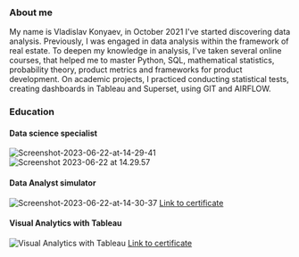 ### About me
My name is Vladislav Konyaev, in October 2021 I've started discovering data analysis. Previously, I was engaged in data analysis within the framework of real estate.
To deepen my knowledge in analysis, I've taken several online courses, that helped me to master Python, SQL, mathematical statistics, probability theory, product metrics and frameworks for product development. On academic projects, I practiced conducting statistical tests, creating dashboards in Tableau and Superset, using GIT and AIRFLOW.

### Education
#### Data science specialist
<img src="https://i.ibb.co/8btNZWX/Screenshot-2023-06-22-at-14-29-41.png" alt="Screenshot-2023-06-22-at-14-29-41" border="0">
<img src="https://i.ibb.co/ypqpqNY/Screenshot-2023-06-22-at-14-29-57.png" alt="Screenshot 2023-06-22 at 14.29.57" border="0">

#### Data Analyst simulator
<img src="https://i.ibb.co/VDTGbVL/Screenshot-2023-06-22-at-14-30-37.png" alt="Screenshot-2023-06-22-at-14-30-37" border="0">
<a href="https://lab.karpov.courses/certificate/d1146232-2120-4ef8-904d-154a5442b4f7/en/">Link to certificate</a>

#### Visual Analytics with Tableau
<img src="https://i.ibb.co/Zffxptf/Visual-Analytics-with-Tableau.png" alt="Visual Analytics with Tableau" border="0">
<a href="https://www.coursera.org/account/accomplishments/certificate/BJAE8AHD3ZEM">Link to certificate</a>
